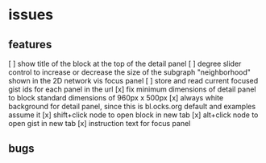 # issues

## features

[ ] show title of the block at the top of the detail panel
[ ] degree slider control to increase or decrease the size of the subgraph "neighborhood" shown in the 2D network vis focus panel
[ ] store and read current focused gist ids for each panel in the url
[x] fix minimum dimensions of detail panel to block standard dimensions of 960px x 500px
[x] always white background for detail panel, since this is bl.ocks.org default and examples assume it
[x] shift+click node to open block in new tab
[x] alt+click node to open gist in new tab
[x] instruction text for focus panel

## bugs
